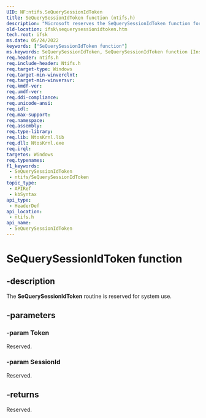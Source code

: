 ```yaml
---
UID: NF:ntifs.SeQuerySessionIdToken
title: SeQuerySessionIdToken function (ntifs.h)
description: "Microsoft reserves the SeQuerySessionIdToken function for internal use only. Don't use this function in your code."
old-location: ifsk\sequerysessionidtoken.htm
tech.root: ifsk
ms.date: 05/24/2022
keywords: ["SeQuerySessionIdToken function"]
ms.keywords: SeQuerySessionIdToken, SeQuerySessionIdToken function [Installable File System Drivers], ifsk.sequerysessionidtoken, ntifs/SeQuerySessionIdToken, seref_9b30e13e-4132-4bc1-a2e1-7ccfb07b808e.xml
req.header: ntifs.h
req.include-header: Ntifs.h
req.target-type: Windows
req.target-min-winverclnt: 
req.target-min-winversvr: 
req.kmdf-ver: 
req.umdf-ver: 
req.ddi-compliance: 
req.unicode-ansi: 
req.idl: 
req.max-support: 
req.namespace: 
req.assembly: 
req.type-library: 
req.lib: NtosKrnl.lib
req.dll: NtosKrnl.exe
req.irql: 
targetos: Windows
req.typenames: 
f1_keywords:
 - SeQuerySessionIdToken
 - ntifs/SeQuerySessionIdToken
topic_type:
 - APIRef
 - kbSyntax
api_type:
 - HeaderDef
api_location:
 - ntifs.h
api_name:
 - SeQuerySessionIdToken
---
```


# SeQuerySessionIdToken function

## -description

The **SeQuerySessionIdToken** routine is reserved for system use.

## -parameters

### -param Token

Reserved.

### -param SessionId

Reserved.

## -returns

Reserved.
